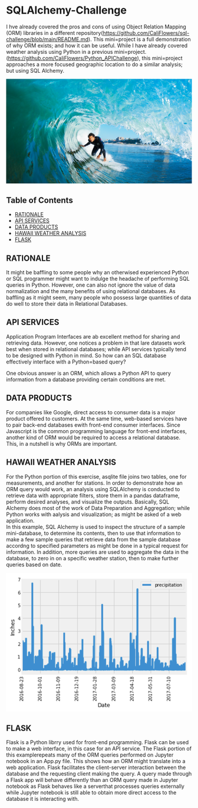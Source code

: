 # SQLAlchemy-Challenge
I hve already covered the pros and cons of using Object Relation Mapping (ORM) libraries in a different repository(https://github.com/CaliFlowers/sql-challenge/blob/main/README.md). This mini=project is a full demonstration of why ORM exists; and how it can be useful. While I have already covered weather analysis using Python in a previous mini=project. (https://github.com/CaliFlowers/Python_APIChallenge), this mini=project approaches a more focused geographic location to do a similar analysis; but using SQL Alchemy. 

![](Images/surfs-up.png)

## Table of Contents
* [RATIONALE](#rationale)
* [API SERVICES](#api=services)
* [DATA PRODUCTS](#data-products)
* [HAWAII WEATHER ANALYSIS](#hawaii-weather-analysis)
* [FLASK](#flask)

## RATIONALE
It might be baffling to some people why an otherwised experienced Python or SQL programmer might want to indulge the headache of performing SQL queries in Python. However, one can also not ignore the value of data normalization and the many benefits of using relational databases. As baffling as it might seem, many people who possess large quantities of data do well to store their data in Relational Databases. 

## API SERVICES
Application Program Interfaces are ab excellent method for sharing and retrieving data. However, one notices a problem in that lare datasets work best when stored in relational databases; while API services typically tend to be designed with Python in mind. So how can an SQL database effectively interface with a Python=based query?

One obvious answer is an ORM, which allows a Python API to query information from a database providing certain conditions are met. 

## DATA PRODUCTS
For companies like Google, direct access to consumer data is a major product offered to customers. At the same time, web-based services have to pair back-end databases ewith front-end consumer interfaces. Since Javascript is the common programming language for front-end interfaces, another kind of ORM would be required to access a relational database. This, in a nutshell is why ORMs are important. 

## HAWAII WEATHER ANALYSIS
For the Python portion of this exercise, asqlite file joins two tables, one for measurements, and another for stations. In order to demonstrate how an ORM query would work, an analysis using SQLAlchemy is conducted to retrieve data with appropriate filters, store them in a pandas dataframe, perform desired analyses, and visualize the outputs. Basically, SQL Alchemy does most of the work of Data Preparation and Aggregation; while Python works with aalysis and visualization; as might be asked of a web application.  
In this example, SQL Alchemy is used to inspect the structure of a sample mini-database, to determine its contents, then to use that information to make a few sample queries that retrieve data from the sample database accordng to specified parameters as might be done in a typical request for information. In addition, more queries are used to aggregate the data in the database, to zero in on a specific weather station, then to make further queries based on date. 

![](Images/precipitation.png)

## FLASK
Flask is a Python librry used for front-end programming. Flask can be used to make a web interface, in this case for an API service. The Flask portion of this examplerepeats many of the ORM queries performed on Jupyter notebook in an App.py file. This shows how an ORM might translate into a web application. Flask facilitates the client-server interaction between the database and the requesting client making the query. A query made through a Flask app will behave differently than an ORM query made in Jupyter notebook as Flask behaves like a serverthat processes queries externally while Jupyter notebook is still able to obtain more direct access to the database it is interacting with.
